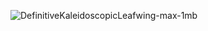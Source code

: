 


![DefinitiveKaleidoscopicLeafwing-max-1mb](https://user-images.githubusercontent.com/87614188/190196919-109eed36-2499-4143-aa00-fb34ff75e303.gif)

